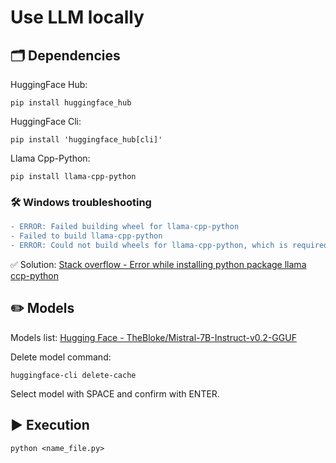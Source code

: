 # Use LLM locally

## 🗂️ Dependencies

HuggingFace Hub:
```
pip install huggingface_hub
```

HuggingFace Cli:
```
pip install 'huggingface_hub[cli]'
```

Llama Cpp-Python:
```
pip install llama-cpp-python
```

### 🛠️ Windows troubleshooting

```diff
- ERROR: Failed building wheel for llama-cpp-python
- Failed to build llama-cpp-python
- ERROR: Could not build wheels for llama-cpp-python, which is required to install pyproject.toml-based projects
```

✅ Solution:
[Stack overflow - Error while installing python package llama ccp-python](https://stackoverflow.com/questions/77267346/error-while-installing-python-package-llama-cpp-python)


## ✏️ Models

Models list:
[Hugging Face - TheBloke/Mistral-7B-Instruct-v0.2-GGUF](https://huggingface.co/TheBloke/Mistral-7B-Instruct-v0.2-GGUF)

Delete model command:
```
huggingface-cli delete-cache
```
Select model with SPACE and confirm with ENTER.

## ▶️ Execution
```
python <name_file.py>
```

